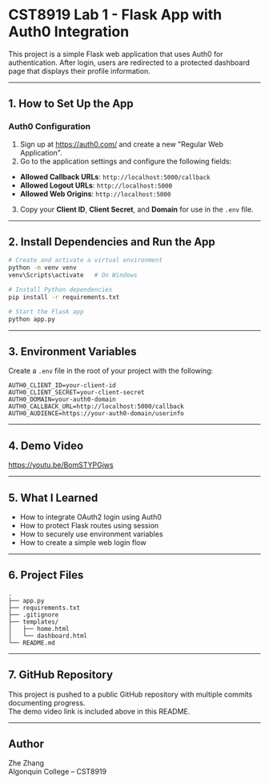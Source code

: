 
# CST8919 Lab 1 - Flask App with Auth0 Integration

This project is a simple Flask web application that uses Auth0 for authentication. After login, users are redirected to a protected dashboard page that displays their profile information.

---

## 1. How to Set Up the App

### Auth0 Configuration

1. Sign up at https://auth0.com/ and create a new "Regular Web Application".
2. Go to the application settings and configure the following fields:

- **Allowed Callback URLs**: `http://localhost:5000/callback`
- **Allowed Logout URLs**: `http://localhost:5000`
- **Allowed Web Origins**: `http://localhost:5000`

3. Copy your **Client ID**, **Client Secret**, and **Domain** for use in the `.env` file.

---

## 2. Install Dependencies and Run the App

```bash
# Create and activate a virtual environment
python -m venv venv
venv\Scripts\activate   # On Windows

# Install Python dependencies
pip install -r requirements.txt

# Start the Flask app
python app.py
```

---

## 3. Environment Variables

Create a `.env` file in the root of your project with the following:

```env
AUTH0_CLIENT_ID=your-client-id
AUTH0_CLIENT_SECRET=your-client-secret
AUTH0_DOMAIN=your-auth0-domain
AUTH0_CALLBACK_URL=http://localhost:5000/callback
AUTH0_AUDIENCE=https://your-auth0-domain/userinfo
```

---

## 4. Demo Video
https://youtu.be/BomSTYPGjws

---

## 5. What I Learned

- How to integrate OAuth2 login using Auth0
- How to protect Flask routes using session
- How to securely use environment variables
- How to create a simple web login flow

---

## 6. Project Files

```
.
├── app.py
├── requirements.txt
├── .gitignore
├── templates/
│   ├── home.html
│   └── dashboard.html
└── README.md
```

---

## 7. GitHub Repository

This project is pushed to a public GitHub repository with multiple commits documenting progress.  
The demo video link is included above in this README.

---

## Author

Zhe Zhang  
Algonquin College – CST8919  
